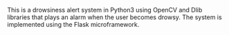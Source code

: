 This is a drowsiness alert system in Python3 using OpenCV and Dlib libraries that plays an alarm when the user becomes drowsy. The system is implemented using the Flask microframework.